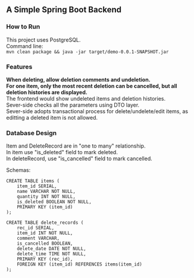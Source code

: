 ## A Simple Spring Boot Backend ##
### How to Run ####
This project uses PostgreSQL.  
Command line:    
```mvn clean package && java -jar target/demo-0.0.1-SNAPSHOT.jar```


### Features ###
**When deleting, allow deletion comments and undeletion.**   
**For one item, only the most recent deletion can be cancelled, but all deletion histories are displayed.**  
The frontend would show undeleted items and deletion histories.  
Sever-side checks all the parameters using DTO layer.  
Sever-side adopts transactional process for delete/undelete/edit items, as editting a deleted item is not allowed.   


### Database Design ###
Item and DeleteRecord are in "one to many" relationship.  
In item use "is\_deleted" field to mark deleted.   
In deleteRecord, use "is\_cancelled" field to mark cancelled.  

Schemas:  
```
CREATE TABLE items (  
    item_id SERIAL,  
    name VARCHAR NOT NULL,
    quantity INT NOT NULL,
    is_deleted BOOLEAN NOT NULL,
    PRIMARY KEY (item_id)
);
```  
```  
CREATE TABLE delete_records (
    rec_id SERIAL,
    item_id INT NOT NULL,
    comment VARCHAR,
    is_cancelled BOOLEAN,
    delete_date DATE NOT NULL,
    delete_time TIME NOT NULL,
    PRIMARY KEY (rec_id),
    FOREIGN KEY (item_id) REFERENCES items(item_id)
);
```